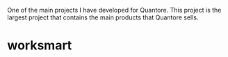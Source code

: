 One of the main projects I have developed for Quantore. This project is the largest project that contains the main products that Quantore sells.
# worksmart
